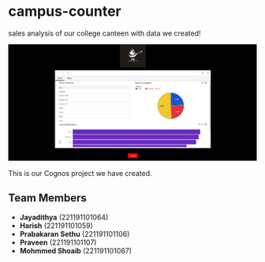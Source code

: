 # campus-counter
sales analysis of our college canteen with data we created!

![Dashboard page](Screenshot%202024-05-24%20225635.png)

This is our Cognos project we have created.

## Team Members

- **Jayadithya** (221191101064)
- **Harish** (221191101059)
- **Prabakaran Sethu** (221191101106)
- **Praveen** (221191101107)
- **Mohmmed Shoaib** (221191101087)
